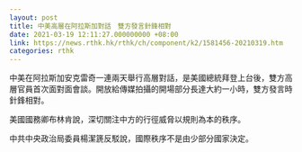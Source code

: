 ```yaml
---
layout: post
title: 中美高層在阿拉斯加對話　雙方發言針鋒相對　
date: 2021-03-19 12:11:27.000000000 +08:00
link: https://news.rthk.hk/rthk/ch/component/k2/1581456-20210319.htm
categories: rthk
---
```


中美在阿拉斯加安克雷奇一連兩天舉行高層對話，是美國總統拜登上台後，雙方高層官員首次面對面會談。開放給傳媒拍攝的開場部分長達大約一小時，雙方發言時針鋒相對。

美國國務卿布林肯說，深切關注中方的行徑威脅以規則為本的秩序。

中共中央政治局委員楊潔篪反駁說，國際秩序不是由少部分國家決定。
